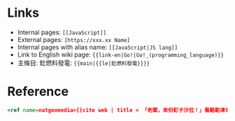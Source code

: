 Links
=====
* Internal pages: `[[JavaScript]]`
* External pages: `[https://xxx.xx Name]`
* Internal pages with alias name: `[[JavaScript|JS lang]]`
* Link to English wiki page: `{{link-en|Go!|Go!_(programming_language)}}`
* 主條目: 釷燃料發電: `{{main|{{le|釷燃料發電}}}}`

Reference
======
```xml
<ref name=natgeomedia>{{cite web | title = 「老闆，來份釘子沙拉！」看駱駝津津有味地大啖仙人掌 | work = National Geographic Magazine | accessdate = 3 June 2018 | url = https://www.youtube.com/watch?v=I-VIPgK2VAg }}</ref>
```
